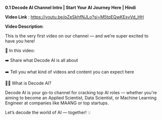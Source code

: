 **0.1 Decode AI Channel Intro | Start Your AI Journey Here | Hindi**

**Video Link** : https://youtu.be/pZeSkhfNJLo?si=M5tqEQwKEsyVd_HH

**Video Description**:

This is the very first video on our channel — and we’re super excited to have you here!

📢 In this video:

➡️ Share what Decode AI is all about

➡️ Tell you what kind of videos and content you can expect here

👨‍💻 What is Decode AI?

Decode AI is your go-to channel for cracking top AI roles — whether you're aiming to become an Applied Scientist, Data Scientist, or Machine Learning Engineer at companies like MAANG or top startups.

Let’s decode the world of AI — together! 💡
